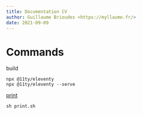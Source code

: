```yaml
---
title: Documentation CV
author: Guillaume Brioudes <https://myllaume.fr/>
date: 2021-09-09
---
```


# Commands

build

```
npx @11ty/eleventy
npx @11ty/eleventy --serve
```

[print](https://www.pagedjs.org/documentation/02-getting-started-with-paged-js/#command-line-version)

```
sh print.sh
```